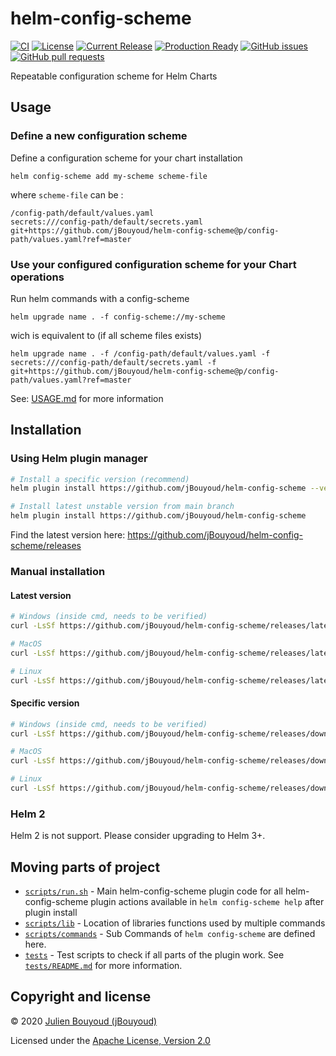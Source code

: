 # helm-config-scheme

[![CI](https://github.com/jBouyoud/helm-config-scheme/workflows/ci/badge.svg)](https://github.com/jBouyoud/helm-config-scheme/)
[![License](https://img.shields.io/github/license/jBouyoud/helm-config-scheme.svg)](https://github.com/jBouyoud/helm-config-scheme/blob/master/LICENSE)
[![Current Release](https://img.shields.io/github/release/jBouyoud/helm-config-scheme.svg)](https://github.com/jBouyoud/helm-config-scheme/releases/latest)
[![Production Ready](https://img.shields.io/badge/production-ready-green.svg)](https://github.com/jBouyoud/helm-config-scheme/releases/latest)
[![GitHub issues](https://img.shields.io/github/issues/jBouyoud/helm-config-scheme.svg)](https://github.com/jBouyoud/helm-config-scheme/issues)
[![GitHub pull requests](https://img.shields.io/github/issues-pr/jBouyoud/helm-config-scheme.svg)](https://github.com/jBouyoud/helm-config-scheme/pulls)

Repeatable configuration scheme for Helm Charts

## Usage

### Define a new configuration scheme

Define a configuration scheme for your chart installation

```
helm config-scheme add my-scheme scheme-file
```

where `scheme-file` can be :

```
/config-path/default/values.yaml
secrets:///config-path/default/secrets.yaml
git+https://github.com/jBouyoud/helm-config-scheme@p/config-path/values.yaml?ref=master
```

### Use your configured configuration scheme for your Chart operations

Run helm commands with a config-scheme

```
helm upgrade name . -f config-scheme://my-scheme
```

wich is equivalent to (if all scheme files exists)

```
helm upgrade name . -f /config-path/default/values.yaml -f secrets:///config-path/default/secrets.yaml -f git+https://github.com/jBouyoud/helm-config-scheme@p/config-path/values.yaml?ref=master
```

See: [USAGE.md](USAGE.md) for more information

## Installation

### Using Helm plugin manager

```bash
# Install a specific version (recommend)
helm plugin install https://github.com/jBouyoud/helm-config-scheme --version v3.3.0

# Install latest unstable version from main branch
helm plugin install https://github.com/jBouyoud/helm-config-scheme
```

Find the latest version here: https://github.com/jBouyoud/helm-config-scheme/releases

### Manual installation

#### Latest version

```bash
# Windows (inside cmd, needs to be verified)
curl -LsSf https://github.com/jBouyoud/helm-config-scheme/releases/latest/download/helm-config-scheme.tar.gz | tar -C "%APPDATA%\helm\plugins" -xzf-

# MacOS
curl -LsSf https://github.com/jBouyoud/helm-config-scheme/releases/latest/download/helm-config-scheme.tar.gz | tar -C "$HOME/Library/helm/plugins" -xzf-

# Linux
curl -LsSf https://github.com/jBouyoud/helm-config-scheme/releases/latest/download/helm-config-scheme.tar.gz | tar -C "$HOME/.local/share/helm/plugins" -xzf-
```

#### Specific version

```bash
# Windows (inside cmd, needs to be verified)
curl -LsSf https://github.com/jBouyoud/helm-config-scheme/releases/download/v1.0.0/helm-secrets.tar.gz | tar -C "%APPDATA%\helm\plugins" -xzf-

# MacOS
curl -LsSf https://github.com/jBouyoud/helm-config-scheme/releases/download/v1.0.0/helm-secrets.tar.gz | tar -C "$HOME/Library/helm/plugins" -xzf-

# Linux
curl -LsSf https://github.com/jBouyoud/helm-config-scheme/releases/download/v1.0.0/helm-secrets.tar.gz | tar -C "$HOME/.local/share/helm/plugins" -xzf-
```

### Helm 2

Helm 2 is not support.
Please consider upgrading to Helm 3+.

## Moving parts of project

- [`scripts/run.sh`](scripts/run.sh) - Main helm-config-scheme plugin code for all helm-config-scheme plugin actions available in `helm config-scheme help` after plugin install
- [`scripts/lib`](scripts/lib) - Location of libraries functions used by multiple commands
- [`scripts/commands`](scripts/commands) - Sub Commands of `helm config-scheme` are defined here.
- [`tests`](tests) - Test scripts to check if all parts of the plugin work. See [`tests/README.md`](tests/README.md) for more information.

## Copyright and license

© 2020 [Julien Bouyoud (jBouyoud)](https://github.com/jBouyoud/helm-config-scheme)

Licensed under the [Apache License, Version 2.0](LICENSE)
